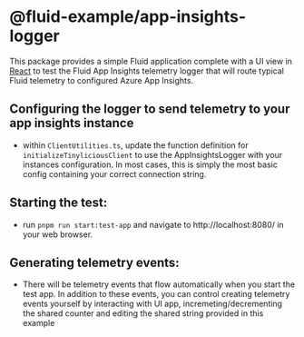 # @fluid-example/app-insights-logger

This package provides a simple Fluid application complete with a UI view in [React](https://react.dev/) to test the Fluid App Insights telemetry logger that will route typical Fluid telemetry to configured Azure App Insights.

## Configuring the logger to send telemetry to your app insights instance

-   within `ClientUtilities.ts`, update the function definition for `initializeTinyliciousClient` to use the AppInsightsLogger with your instances configuration. In most cases, this is simply the most basic config containing your correct connection string.

## Starting the test:

-   run `pnpm run start:test-app` and navigate to http://localhost:8080/ in your web browser.

## Generating telemetry events:

-   There will be telemetry events that flow automatically when you start the test app. In addition to these events, you can control creating telemetry events yourself by interacting with UI app, incremeting/decrementing the shared counter and editing the shared string provided in this example

